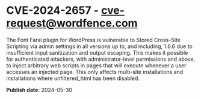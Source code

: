 # CVE-2024-2657 - cve-request@wordfence.com

The Font Farsi plugin for WordPress is vulnerable to Stored Cross-Site Scripting via admin settings in all versions up to, and including, 1.6.6 due to insufficient input sanitization and output escaping. This makes it possible for authenticated attackers, with administrator-level permissions and above, to inject arbitrary web scripts in pages that will execute whenever a user accesses an injected page. This only affects multi-site installations and installations where unfiltered_html has been disabled.

**Publish date:** 2024-05-30
